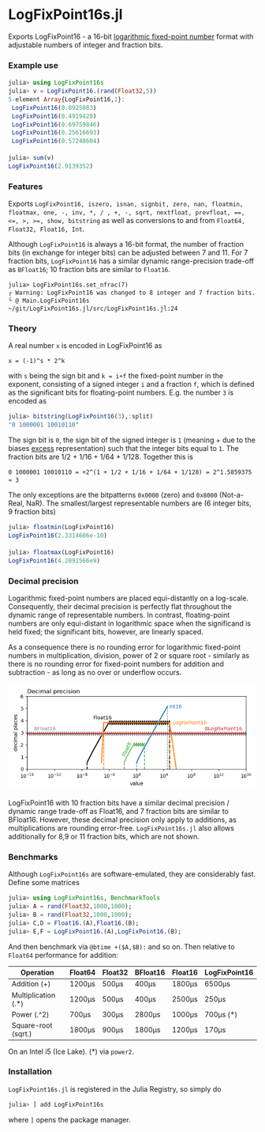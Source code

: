 # LogFixPoint16s.jl

Exports LogFixPoint16 - a 16-bit [logarithmic fixed-point number](https://en.wikipedia.org/wiki/Logarithmic_number_system) format with adjustable numbers of integer and fraction bits.

### Example use

```julia
julia> using LogFixPoint16s
julia> v = LogFixPoint16.(rand(Float32,5))
5-element Array{LogFixPoint16,1}:
 LogFixPoint16(0.8925083)
 LogFixPoint16(0.4919428)
 LogFixPoint16(0.69759846)
 LogFixPoint16(0.25616693)
 LogFixPoint16(0.57248604)

julia> sum(v)
LogFixPoint16(2.9139352)
```

### Features

Exports `LogFixPoint16, iszero, isnan, signbit, zero, nan, floatmin, floatmax, one, -, inv, *, / , +, -, sqrt, nextfloat, prevfloat, ==, <=, >, >=, show, bitstring` as well as conversions to and from `Float64, Float32, Float16, Int`.

Although `LogFixPoint16` is always a 16-bit format, the number of fraction bits (in exchange for integer bits) can be adjusted between 7 and 11. For 7 fraction bits, `LogFixPoint16` has a similar dynamic range-precision trade-off as `BFloat16`; 10 fraction bits are similar to `Float16`.

```
julia> LogFixPoint16s.set_nfrac(7)
┌ Warning: LogFixPoint16 was changed to 8 integer and 7 fraction bits.
└ @ Main.LogFixPoint16s ~/git/LogFixPoint16s.jl/src/LogFixPoint16s.jl:24
```

### Theory

A real number `x` is encoded in LogFixPoint16 as

```
x = (-1)^s * 2^k
```
with `s` being the sign bit and `k = i+f` the fixed-point number in the exponent, consisting of a signed integer `i` and a fraction `f`, which is defined as the significant bits for floating-point numbers. E.g. the number `3` is encoded as

```julia
julia> bitstring(LogFixPoint16(3),:split)
"0 1000001 10010110"
```
The sign bit is `0`, the sign bit of the signed integer is `1` (meaning + due to the biases [excess](https://en.wikipedia.org/wiki/Signed_number_representations#Comparison_table) representation) such that the integer bits equal to `1`. The fraction bits are 1/2 + 1/16 + 1/64 + 1/128. Together this is

```
0 1000001 10010110 = +2^(1 + 1/2 + 1/16 + 1/64 + 1/128) = 2^1.5859375 ≈ 3
```
The only exceptions are the bitpatterns `0x0000` (zero) and `0x8000` (Not-a-Real, NaR). The smallest/largest representable numbers are (6 integer bits, 9 fraction bits)

```julia
julia> floatmin(LogFixPoint16)
LogFixPoint16(2.3314606e-10)

julia> floatmax(LogFixPoint16)
LogFixPoint16(4.2891566e9)
```
 
### Decimal precision

Logarithmic fixed-point numbers are placed equi-distantly on a log-scale. Consequently, their decimal precision is perfectly flat throughout the dynamic range of representable numbers. In contrast, floating-point numbers are only equi-distant in logarithmic space when the significand is held fixed; the significant bits, however, are linearly spaced.

As a consequence there is no rounding error for logarithmic fixed-point numbers in multiplication, division, power of 2 or square root - similarly as there is no rounding error for fixed-point numbers for addition and subtraction - as long as no over or underflow occurs.

![decimal precision](figs/decimal_precision.png?raw=true "decimal precision")

LogFixPoint16 with 10 fraction bits have a similar decimal precision / dynamic range trade-off as Float16, and 7 fraction bits are similar to BFloat16. However, these decimal precision only apply to additions, as multiplications are rounding error-free. `LogFixPoint16s.jl` also allows additionally for 8,9 or 11 fraction bits, which are not shown.

### Benchmarks

Although `LogFixPoint16s` are software-emulated, they are considerably fast. Define some matrices

```julia
julia> using LogFixPoint16s, BenchmarkTools
julia> A = rand(Float32,1000,1000);
julia> B = rand(Float32,1000,1000);
julia> C,D = Float16.(A),Float16.(B);
julia> E,F = LogFixPoint16.(A),LogFixPoint16.(B);
```
And then benchmark via `@btime +($A,$B):` and so on. Then relative to `Float64` performance for addition:

| Operation           | Float64 | Float32 | BFloat16 | Float16 | LogFixPoint16 |
| ------------------- | ------- | ------- | -------- | ------- | ------------- |
| Addition (+)        | 1200μs  |   500μs |   400μs  | 1800μs  | 6500μs        |
| Multiplication (.*) | 1200μs  |   500μs |   400μs  | 2500μs  | 250μs         |
| Power (.^2)         |  700μs  |   300μs |  2800μs  | 1000μs  | 700μs (*)     | 
| Square-root (sqrt.) | 1800μs  |   900μs |  1800μs  | 1200μs  | 170μs         |

On an Intel i5 (Ice Lake). (*) via `power2`.

### Installation

`LogFixPoint16s.jl` is registered in the Julia Registry, so simply do

```julia
julia> ] add LogFixPoint16s
```
where `]` opens the package manager.
